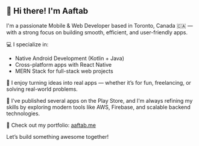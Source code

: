 ## 👋 Hi there! I'm Aaftab

I'm a passionate Mobile & Web Developer based in Toronto, Canada 🇨🇦 — with a strong focus on building smooth, efficient, and user-friendly apps.

💻 I specialize in:
- Native Android Development (Kotlin + Java)
- Cross-platform apps with React Native
- MERN Stack for full-stack web projects

🚀 I enjoy turning ideas into real apps — whether it’s for fun, freelancing, or solving real-world problems.

📱 I've published several apps on the Play Store, and I'm always refining my skills by exploring modern tools like AWS, Firebase, and scalable backend technologies.

🔗 Check out my portfolio: [aaftab.me](https://aaftab.tech)

Let’s build something awesome together!
